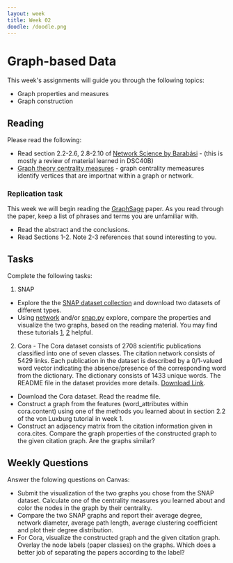 ```yaml
---
layout: week
title: Week 02
doodle: /doodle.png
---
```


# Graph-based Data

This week's assignments will guide you through the following topics:
* Graph properties and measures
* Graph construction 

## Reading

Please read the following:
* Read section 2.2-2.6, 2.8-2.10 of [Network Science by Barabási](http://networksciencebook.com/chapter/2#networks-graphs) - (this is mostly a review of material learned in DSC40B)
* [Graph theory centrality measures](https://towardsdatascience.com/notes-on-graph-theory-centrality-measurements-e37d2e49550a) - graph centrality memeasures identify vertices that are importnat within a graph or network.


### Replication task
This week we will begin reading the [GraphSage](https://www-cs.stanford.edu/~jure/pubs/graphsage-nips17.pdf) paper. As you read through the paper, keep a list of phrases and terms you are unfamiliar  with.
* Read the abstract and the conclusions.
* Read Sections 1-2. Note 2-3 references that sound interesting to you.

## Tasks

Complete the following tasks:
1. SNAP
* Explore the the [SNAP dataset collection](http://snap.stanford.edu/data/index.html) and download two datasets of different types.
* Using [network](https://networkx.github.io/) and/or [snap.py](http://snap.stanford.edu/snappy/index.html) explore, compare the properties and visualize the two graphs, based on the reading material. You may find these tutorials [1](https://networkx.github.io/documentation/stable/tutorial.html), [2](http://snap.stanford.edu/proj/snap-www/SNAP-WWW15-part3.pdf) helpful.

2. Cora - 
The Cora dataset consists of 2708 scientific publications classified into one of seven classes. The citation network consists of 5429 links. Each publication in the dataset is described by a 0/1-valued word vector indicating the absence/presence of the corresponding word from the dictionary. The dictionary consists of 1433 unique words. The README file in the dataset provides more details.
[Download Link](https://linqs-data.soe.ucsc.edu/public/lbc/cora.tgz).
* Download the Cora dataset. Read the readme file. 
* Construct a graph from the features (word_attributes within cora.content) using one of the methods you learned about in section 2.2 of the von Luxburg tutorial in week 1.
* Construct an adjacency matrix from the citation information given in cora.cites. Compare the graph properties of the constructed graph to the given citation graph. Are the graphs similar?

## Weekly Questions
Answer the folowing questions on Canvas:
* Submit the visualization of the two graphs you chose from the SNAP dataset. Calculate one of the centrality measures you learned about and color the nodes in the graph by their centrality.
* Compare the two SNAP graphs and report their average degree, network diameter, average path length, average clustering coefficient and plot their degree distribution.
* For Cora, visualize the constructed graph and the given citation graph. Overlay the node labels (paper classes) on the graphs. Which does a better job of separating the papers according to the label?
